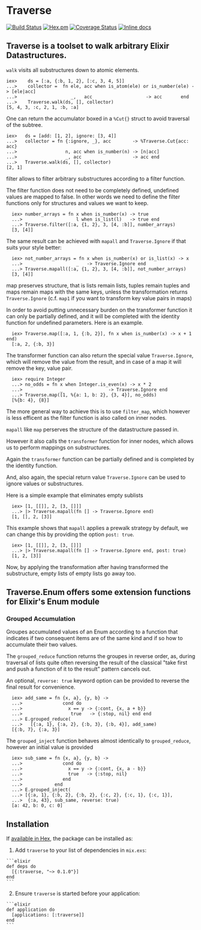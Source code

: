 # Traverse

[![Build Status](https://travis-ci.org/RobertDober/traverse.svg?branch=master)](https://travis-ci.org/RobertDober/traverse)
[![Hex.pm](https://img.shields.io/hexpm/v/traverse.svg)](https://hex.pm/packages/traverse)
[![Coverage Status](https://coveralls.io/repos/RobertDober/traverse/badge.png)](https://coveralls.io/r/RobertDober/traverse)
[![Inline docs](http://inch-ci.org/github/RobertDober/traverse.svg?branch=master)](http://inch-ci.org/github/RobertDober/traverse)
<!-- moduledoc: Traverse -->
## Traverse is a toolset to walk arbitrary Elixir Datastructures.

`walk` visits all substructures down to atomic elements.

    iex>    ds = [:a, {:b, 1, 2}, [:c, 3, 4, 5]]
    ...>    collector =  fn ele, acc when is_atom(ele) or is_number(ele) -> [ele|acc]
    ...>                    _,   acc                    -> acc       end
    ...>    Traverse.walk(ds, [], collector)
    [5, 4, 3, :c, 2, 1, :b, :a]

 One can return the accumulator boxed in a `%Cut{}` struct to avoid traversal of the
 subtree.

    iex>   ds = [add: [1, 2], ignore: [3, 4]]
    ...>   collector = fn {:ignore, _}, acc        -> %Traverse.Cut{acc: acc}
    ...>                  n, acc when is_number(n) -> [n|acc]
    ...>                  _, acc                   -> acc end
    ...>   Traverse.walk(ds, [], collector)
    [2, 1]

  filter allows to filter arbitrary substructures according to a filter function.

  The filter function does not need to be completely defined, undefined values
  are mapped to false. In other words we need to define the filter functions only
  for structures and values we want to keep.

      iex> number_arrays = fn x when is_number(x) -> true
      ...>                    l when is_list(l)   -> true end
      ...> Traverse.filter([:a, {1, 2}, 3, [4, :b]], number_arrays)
      [3, [4]]

  The same result can be achieved with `mapall` and `Traverse.Ignore` if that suits
  your style better:

      iex> not_number_arrays = fn x when is_number(x) or is_list(x) -> x
      ...>                    _   -> Traverse.Ignore end
      ...> Traverse.mapall([:a, {1, 2}, 3, [4, :b]], not_number_arrays)
      [3, [4]]

  map preserves structure, that is lists remain lists, tuples remain tuples and
  maps remain maps with the same keys, unless the transformation returns `Traverse.Ignore` (c.f. `map1` if you want to transform key
  value pairs in maps)

  In order to avoid putting unnecessary burden on the transformer function it can only be partially defined, and it will be completed
  with the identity function for undefined parameters. Here is an example.

      iex> Traverse.map([:a, 1, {:b, 2}], fn x when is_number(x) -> x + 1 end)
      [:a, 2, {:b, 3}]

  The transformer function can also return the special value `Traverse.Ignore`, which will remove the value from the result, and in
  case of a map it will remove the key, value pair.

      iex> require Integer
      ...> no_odds = fn x when Integer.is_even(x) -> x * 2
      ...>              _                 -> Traverse.Ignore end
      ...> Traverse.map([1, %{a: 1, b: 2}, {3, 4}], no_odds)
      [%{b: 4}, {8}]

  The more general way to achieve this is to use `filter_map`, which however is less efficent as the filter function is also called
  on inner nodes.

  `mapall` like `map` perserves the structure of the datastructure passed in.

  However it also calls the `transformer` function for inner nodes, which allows
  us to perform mappings on substructures.

  Again the `transformer` function can be partially defined and is completed by
  the identity function.

  And, also again, the special return value `Traverse.Ignore` can be used to ignore
  values or substructures.

  Here is a simple example that eliminates empty sublists

      iex> [1, [[]], 2, [3, []]]
      ...> |> Traverse.mapall(fn [] -> Traverse.Ignore end)
      [1, [], 2, [3]]

  This example shows that `mapall` applies a prewalk strategy by default, we can
  change this by providing the option `post: true`.

      iex> [1, [[]], 2, [3, []]]
      ...> |> Traverse.mapall(fn [] -> Traverse.Ignore end, post: true)
      [1, 2, [3]]
  
  Now, by applying the transformation after having transformed the substructure, empty lists
  of empty lists go away too.
<!-- endmoduledoc: Traverse -->


<!-- moduledoc: Traverse.Enum -->
  ## Traverse.Enum offers some extension functions for Elixir's Enum module
  
  ### Grouped Accumulation

  Groupes accumulated values of an Enum according to a function that
  indicates if two consequent items are of the same kind and if so
  how to accumulate their two values.

  The `grouped_reduce` function returns the groupes in reverse order, as,
  during traversal of lists quite often reversing the result of the 
  classical "take first and push a function of it to the result" pattern
  cancels out.
  
  An optional, `reverse: true` keyword option can be provided to reverse
  the final result for convenience.

      iex> add_same = fn {x, a}, {y, b} ->
      ...>               cond do
      ...>                 x == y -> {:cont, {x, a + b}}
      ...>                  true   -> {:stop, nil} end end
      ...> E.grouped_reduce(
      ...>   [{:a, 1}, {:a, 2}, {:b, 3}, {:b, 4}], add_same)
      [{:b, 7}, {:a, 3}]

  The `grouped_inject` function behaves almost identically to `grouped_reduce`,
  however an initial value is provided


      iex> sub_same = fn {x, a}, {y, b} -> 
      ...>               cond do
      ...>                 x == y -> {:cont, {x, a - b}}
      ...>                 true   -> {:stop, nil}
      ...>               end
      ...>            end
      ...> E.grouped_inject(
      ...> [{:a, 1}, {:b, 2}, {:b, 2}, {:c, 2}, {:c, 1}, {:c, 1}],
      ...>  {:a, 43}, sub_same, reverse: true)
      [a: 42, b: 0, c: 0]

<!-- endmoduledoc: Traverse.Enum -->
## Installation

If [available in Hex](https://hex.pm/docs/publish), the package can be installed as:

  1. Add `traverse` to your list of dependencies in `mix.exs`:

    ```elixir
    def deps do
      [{:traverse, "~> 0.1.0"}]
    end
    ```

  2. Ensure `traverse` is started before your application:

    ```elixir
    def application do
      [applications: [:traverse]]
    end
    ```

